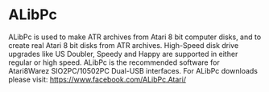 # ALibPc
ALibPc is used to make ATR archives from Atari 8 bit computer disks, and to create real Atari 8 bit disks from ATR archives. 
High-Speed disk drive upgrades like US Doubler, Speedy and Happy are supported in either regular or high speed. 
ALibPc is the recommended software for Atari8Warez SIO2PC/10502PC Dual-USB interfaces. 
For ALibPc downloads please visit: https://www.facebook.com/ALibPc.Atari/
